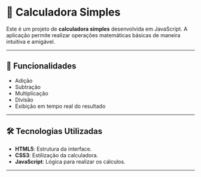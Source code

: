 # 🧮 Calculadora Simples

Este é um projeto de **calculadora simples** desenvolvida em JavaScript. A aplicação permite realizar operações matemáticas básicas de maneira intuitiva e amigável.

---

## 🚀 **Funcionalidades**
- Adição
- Subtração
- Multiplicação
- Divisão
- Exibição em tempo real do resultado

---

## 🛠️ **Tecnologias Utilizadas**
- **HTML5**: Estrutura da interface.
- **CSS3**: Estilização da calculadora.
- **JavaScript**: Lógica para realizar os cálculos.

---
